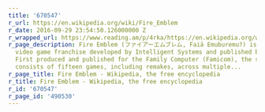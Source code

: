 ```yaml
---
title: '670547'
r_url: https://en.wikipedia.org/wiki/Fire_Emblem
r_date: 2016-09-29 23:54:50.126000000 Z
r_wrapped_url: https://www.reading.am/p/4rka/https://en.wikipedia.org/wiki/Fire_Emblem
r_page_description: Fire Emblem (ファイアーエムブレム, Faiā Emuburemu?) is a tactical role-playing
  video game franchise developed by Intelligent Systems and published by Nintendo.
  First produced and published for the Family Computer (Famicom), the series currently
  consists of fifteen games, including remakes, across multiple...
r_page_title: Fire Emblem - Wikipedia, the free encyclopedia
r_title: Fire Emblem - Wikipedia, the free encyclopedia
r_id: '670547'
r_page_id: '490530'
---
```


